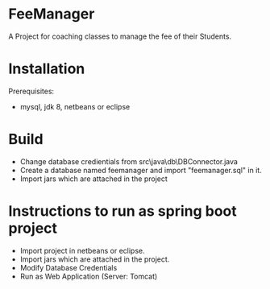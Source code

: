 # FeeManager
A Project for coaching classes to manage the fee of their Students.

# Installation
 Prerequisites:

 - mysql, jdk 8, netbeans or eclipse 

# Build

- Change database credientials from src\java\db\DBConnector.java
- Create a database named feemanager and import "feemanager.sql" in it.
- Import jars which are attached in the project

# Instructions to run as spring boot project

- Import project in netbeans or eclipse.
- Import jars which are attached in the project.
- Modify Database Credentials
- Run as Web Application (Server: Tomcat)